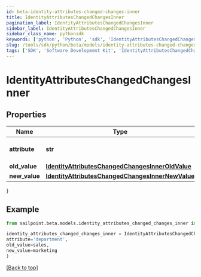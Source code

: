 ```yaml
---
id: beta-identity-attributes-changed-changes-inner
title: IdentityAttributesChangedChangesInner
pagination_label: IdentityAttributesChangedChangesInner
sidebar_label: IdentityAttributesChangedChangesInner
sidebar_class_name: pythonsdk
keywords: ['python', 'Python', 'sdk', 'IdentityAttributesChangedChangesInner', 'BetaIdentityAttributesChangedChangesInner'] 
slug: /tools/sdk/python/beta/models/identity-attributes-changed-changes-inner
tags: ['SDK', 'Software Development Kit', 'IdentityAttributesChangedChangesInner', 'BetaIdentityAttributesChangedChangesInner']
---
```


# IdentityAttributesChangedChangesInner


## Properties

Name | Type | Description | Notes
------------ | ------------- | ------------- | -------------
**attribute** | **str** | Identity attribute's name. | [required]
**old_value** | [**IdentityAttributesChangedChangesInnerOldValue**](identity-attributes-changed-changes-inner-old-value) |  | [optional] 
**new_value** | [**IdentityAttributesChangedChangesInnerNewValue**](identity-attributes-changed-changes-inner-new-value) |  | [optional] 
}

## Example

```python
from sailpoint.beta.models.identity_attributes_changed_changes_inner import IdentityAttributesChangedChangesInner

identity_attributes_changed_changes_inner = IdentityAttributesChangedChangesInner(
attribute='department',
old_value=sales,
new_value=marketing
)

```
[[Back to top]](#) 

